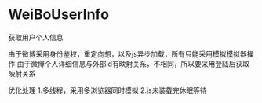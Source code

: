 # WeiBoUserInfo

获取用户个人信息

由于微博采用身份鉴权，重定向想，以及js异步加载，所有只能采用模拟模拟器操作
由于微博个人详细信息与外部id有映射关系，不相同，所以要采用登陆后获取映射关系

优化处理
1.多线程，采用多浏览器同时模拟
2.js未装载完休眠等待

